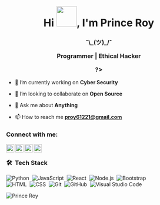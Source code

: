 <h1 align="center">Hi <img src="https://github.com/NoobMahbub/NoobMahbub/blob/main/Wave.gif" height="55px" width="55px">, I'm Prince Roy</h1>
<h3 align="center">¯\_(ツ)_/¯

Programmer | Ethical Hacker

?></h3>

- 🔭 I’m currently working on **Cyber Security**

- 👯 I’m looking to collaborate on **Open Source**

- 💬 Ask me about **Anything**

- 📫 How to reach me **proy61221@gmail.com**

### Connect with me:

[<img align="left" alt="Prince Roy | Face Book" width="22px" src="https://cdn-icons-png.flaticon.com/512/124/124010.png" />][facebook]
[<img align="left" alt="Prince Roy | Twitter" width="22px" src="https://cdn.jsdelivr.net/npm/simple-icons@v3/icons/twitter.svg" />][twitter]
[<img align="left" alt="Prince Roy | LinkedIn" width="22px" src="https://cdn.jsdelivr.net/npm/simple-icons@v3/icons/linkedin.svg" />][linkedin]
[<img align="left" alt="Prince Roy | Instagram" width="22px" src="https://cdn.jsdelivr.net/npm/simple-icons@v3/icons/instagram.svg" />][instagram]

<br />

### 🛠 &nbsp;Tech Stack

![Python](https://img.shields.io/badge/-Python-05122A?style=flat&logo=python)&nbsp;
![JavaScript](https://img.shields.io/badge/-JavaScript-05122A?style=flat&logo=javascript)&nbsp;
![React](https://img.shields.io/badge/-React-05122A?style=flat&logo=react)&nbsp;
![Node.js](https://img.shields.io/badge/-Node.js-05122A?style=flat&logo=node.js)&nbsp;
![Bootstrap](https://img.shields.io/badge/-Bootstrap-05122A?style=flat&logo=bootstrap&logoColor=563D7C)\
![HTML](https://img.shields.io/badge/-HTML-05122A?style=flat&logo=HTML5)&nbsp;
![CSS](https://img.shields.io/badge/-CSS-05122A?style=flat&logo=CSS3&logoColor=1572B6)&nbsp;
![Git](https://img.shields.io/badge/-Git-05122A?style=flat&logo=git)&nbsp;
![GitHub](https://img.shields.io/badge/-GitHub-05122A?style=flat&logo=github)&nbsp;
![Visual Studio Code](https://img.shields.io/badge/-Visual%20Studio%20Code-05122A?style=flat&logo=visual-studio-code&logoColor=007ACC)&nbsp;
<br />

<p><img align="center" src="https://github-readme-stats.vercel.app/api?username=princeroy15&show_icons=true&locale=en" alt="Prince Roy" /></p>

[facebook]: https://www.facebook.com/princeroy.61221
[twitter]: https://twitter.com/PrinceR33488539
[instagram]: https://www.instagram.com/_princeroy23_/
[linkedin]: https://www.linkedin.com/in/prince-roy-4b9a75187/
